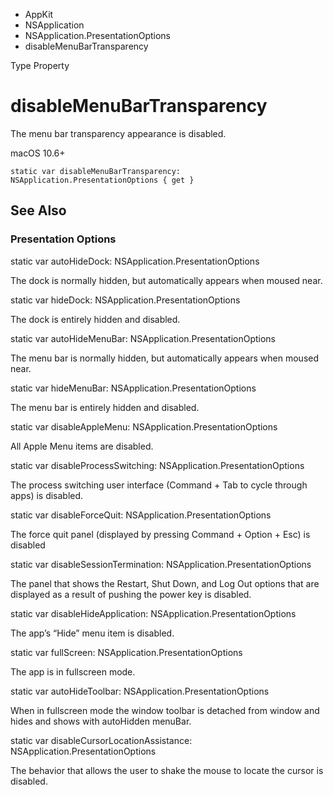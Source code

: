 

- AppKit
- NSApplication
- NSApplication.PresentationOptions
-  disableMenuBarTransparency 

Type Property

# disableMenuBarTransparency

The menu bar transparency appearance is disabled.

macOS 10.6+

``` source
static var disableMenuBarTransparency: NSApplication.PresentationOptions { get }
```

## See Also

### Presentation Options

static var autoHideDock: NSApplication.PresentationOptions

The dock is normally hidden, but automatically appears when moused near.

static var hideDock: NSApplication.PresentationOptions

The dock is entirely hidden and disabled.

static var autoHideMenuBar: NSApplication.PresentationOptions

The menu bar is normally hidden, but automatically appears when moused near.

static var hideMenuBar: NSApplication.PresentationOptions

The menu bar is entirely hidden and disabled.

static var disableAppleMenu: NSApplication.PresentationOptions

All Apple Menu items are disabled.

static var disableProcessSwitching: NSApplication.PresentationOptions

The process switching user interface (Command + Tab to cycle through apps) is disabled.

static var disableForceQuit: NSApplication.PresentationOptions

The force quit panel (displayed by pressing Command + Option + Esc) is disabled

static var disableSessionTermination: NSApplication.PresentationOptions

The panel that shows the Restart, Shut Down, and Log Out options that are displayed as a result of pushing the power key is disabled.

static var disableHideApplication: NSApplication.PresentationOptions

The app’s “Hide” menu item is disabled.

static var fullScreen: NSApplication.PresentationOptions

The app is in fullscreen mode.

static var autoHideToolbar: NSApplication.PresentationOptions

When in fullscreen mode the window toolbar is detached from window and hides and shows with autoHidden menuBar.

static var disableCursorLocationAssistance: NSApplication.PresentationOptions

The behavior that allows the user to shake the mouse to locate the cursor is disabled.

